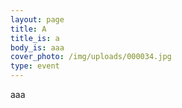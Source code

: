 ```yaml
---
layout: page
title: A
title_is: a
body_is: aaa
cover_photo: /img/uploads/000034.jpg
type: event
---
```

aaa
